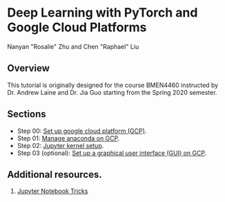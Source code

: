 # Deep Learning with PyTorch and Google Cloud Platforms
Nanyan "Rosalie" Zhu and Chen "Raphael" Liu

## Overview
This tutorial is originally designed for the course BMEN4460 instructed by Dr. Andrew Laine and Dr. Jia Guo starting from the Spring 2020 semester.

## Sections
- Step 00: [Set up google cloud platform (GCP)](https://github.com/RnR-2018/Deep-learning-with-PyTorch-and-GCP/tree/master/Step00_set_up_GCP).
- Step 01: [Manage anaconda on GCP](https://github.com/RnR-2018/Deep-learning-with-PyTorch-and-GCP/tree/master/Step01_manage_anaconda_on_GCP).
- Step 02: [Jupyter kernel setup](https://github.com/RnR-2018/Deep-learning-with-PyTorch-and-GCP/tree/master/Step02_Jupyter_lab).
- Step 03 (optional): [Set up a graphical user interface (GUI) on GCP](https://github.com/RnR-2018/Deep-learning-with-PyTorch-and-GCP/tree/master/Step03_GUI_setup%20(optional)).

## Additional resources.
1. [Jupyter Notebook Tricks](https://www.dataquest.io/blog/jupyter-notebook-tips-tricks-shortcuts/)
